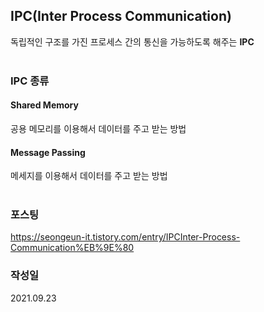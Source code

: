 ## IPC(Inter Process Communication)

독립적인 구조를 가진 프로세스 간의 통신을 가능하도록 해주는 **IPC** 
<br><br>


### IPC 종류
#### Shared Memory
공용 메모리를 이용해서 데이터를 주고 받는 방법


#### Message Passing
메세지를 이용해서 데이터를 주고 받는 방법
<br><br>


### 포스팅
https://seongeun-it.tistory.com/entry/IPCInter-Process-Communication%EB%9E%80

### 작성일
2021.09.23
